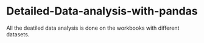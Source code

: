 # Detailed-Data-analysis-with-pandas

All the deatiled data analysis is done on the workbooks with different datasets.
